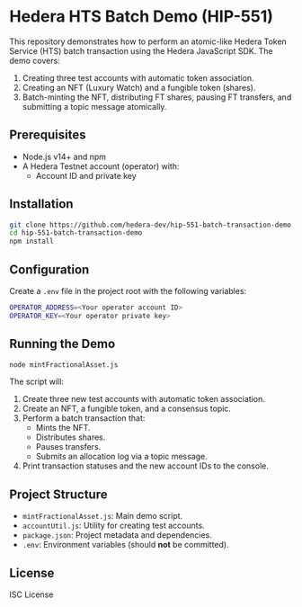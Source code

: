 # Hedera HTS Batch Demo (HIP-551)

This repository demonstrates how to perform an atomic-like Hedera Token Service (HTS) batch transaction using the Hedera JavaScript SDK. The demo covers:

1. Creating three test accounts with automatic token association.
2. Creating an NFT (Luxury Watch) and a fungible token (shares).
3. Batch-minting the NFT, distributing FT shares, pausing FT transfers, and submitting a topic message atomically.

## Prerequisites

- Node.js v14+ and npm
- A Hedera Testnet account (operator) with:
  - Account ID and private key

## Installation

```bash
git clone https://github.com/hedera-dev/hip-551-batch-transaction-demo.git
cd hip-551-batch-transaction-demo
npm install
```

## Configuration

Create a `.env` file in the project root with the following variables:

```bash
OPERATOR_ADDRESS=<Your operator account ID>
OPERATOR_KEY=<Your operator private key>
```

## Running the Demo

```bash
node mintFractionalAsset.js
```

The script will:

1. Create three new test accounts with automatic token association.
2. Create an NFT, a fungible token, and a consensus topic.
3. Perform a batch transaction that:
   - Mints the NFT.
   - Distributes shares.
   - Pauses transfers.
   - Submits an allocation log via a topic message.
4. Print transaction statuses and the new account IDs to the console.

## Project Structure

- `mintFractionalAsset.js`: Main demo script.
- `accountUtil.js`: Utility for creating test accounts.
- `package.json`: Project metadata and dependencies.
- `.env`: Environment variables (should **not** be committed).

## License

ISC License